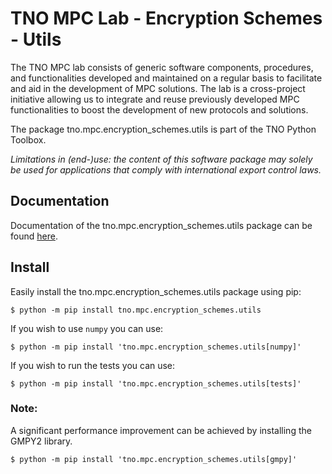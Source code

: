 # TNO MPC Lab - Encryption Schemes - Utils

The TNO MPC lab consists of generic software components, procedures, and functionalities developed and maintained on a regular basis to facilitate and aid in the development of MPC solutions. The lab is a cross-project initiative allowing us to integrate and reuse previously developed MPC functionalities to boost the development of new protocols and solutions.

The package tno.mpc.encryption_schemes.utils is part of the TNO Python Toolbox.

*Limitations in (end-)use: the content of this software package may solely be used for applications that comply with international export control laws.*

## Documentation

Documentation of the tno.mpc.encryption_schemes.utils package can be found [here](https://docs.mpc.tno.nl/encryption_schemes/utils/0.6.3).

## Install

Easily install the tno.mpc.encryption_schemes.utils package using pip:
```console
$ python -m pip install tno.mpc.encryption_schemes.utils
```

If you wish to use `numpy` you can use:
```console
$ python -m pip install 'tno.mpc.encryption_schemes.utils[numpy]'
```

If you wish to run the tests you can use:
```console
$ python -m pip install 'tno.mpc.encryption_schemes.utils[tests]'
```

### Note:
A significant performance improvement can be achieved by installing the GMPY2 library.
```console
$ python -m pip install 'tno.mpc.encryption_schemes.utils[gmpy]'
```
